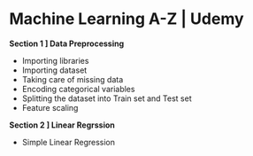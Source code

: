 # Machine Learning A-Z | Udemy

**Section 1 ] Data Preprocessing**
- Importing libraries
- Importing dataset
- Taking care of missing data
- Encoding categorical variables
- Splitting the dataset into Train set and Test set
- Feature scaling

**Section 2 ] Linear Regrssion**
- Simple Linear Regression
